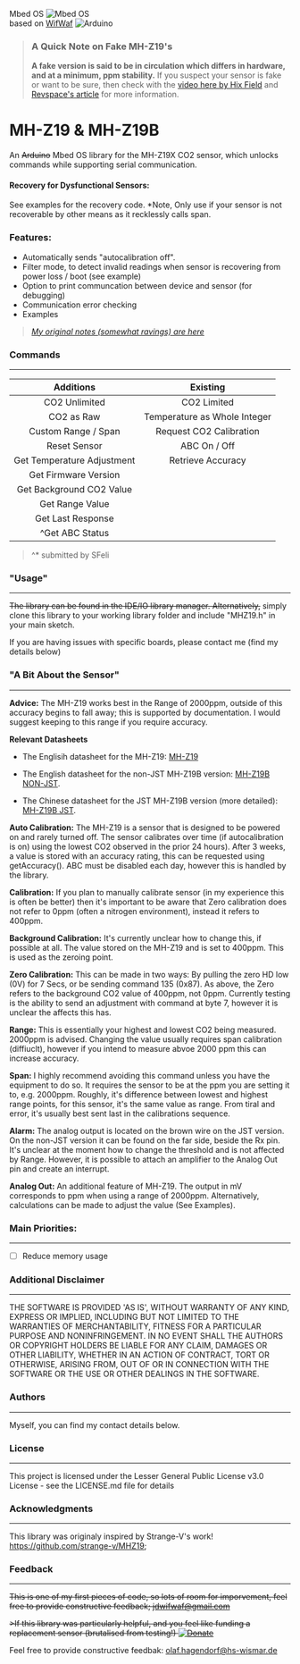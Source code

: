 Mbed OS ![Mbed OS](https://img.shields.io/badge/Version-v1.0.0-green.svg)<br>
based on [WifWaf](https://github.com/WifWaf/MH-Z19) ![Arduino](https://img.shields.io/badge/Version-v1.5.3-green.svg)

>  ### A Quick Note on Fake MH-Z19's
>  **A fake version is said to be in circulation which differs in hardware, and at a minimum, ppm stability.**
>  If you suspect your sensor is fake or want to be sure, then check with the [video here by Hix Field](https://www.youtube.com/watch?v=5_QQe75-SZI&feature=youtu.be) and [Revspace's article](https://revspace.nl/MH-Z19B#Fake_MH-Z19B_.28black_PCB.29) for more information.

# MH-Z19 & MH-Z19B
An ~~Arduino~~ Mbed OS library for the MH-Z19X CO2 sensor, which unlocks commands while supporting serial communication.

#### Recovery for Dysfunctional Sensors:
See examples for the recovery code. *Note, Only use if your sensor is not recoverable by other means as it recklessly calls span.

### Features:
* Automatically sends "autocalibration off".
* Filter mode, to detect invalid readings when sensor is recovering from power loss / boot (see example)
* Option to print communcation between device and sensor (for debugging)
* Communication error checking
* Examples

>*[My original notes (somewhat ravings) are here](https://docs.google.com/spreadsheets/d/1hSbtUwD5b78hpo37Z1yIxQ3oiaQXUNfCuivmhBwS0-E/edit?usp=sharing)*

### Commands
---

|             Additions               |            Existing           |
|              :---:                  |              :---:            |
| CO2 Unlimited                       | CO2 Limited                   | 
| CO2 as Raw                          | Temperature as Whole Integer  | 
| Custom Range / Span                 | Request CO2 Calibration       | 
| Reset Sensor                        | ABC On / Off                  |
| Get Temperature Adjustment          | Retrieve Accuracy             |
| Get Firmware Version                |                               |     
| Get Background CO2 Value            |                               |
| Get Range Value                     |                               |
| Get Last Response                   |                               |
| ^Get ABC Status                     |
>^* submitted by SFeli

### "Usage"
---

~~The library can be found in the IDE/IO library manager. Alternatively,~~ simply clone this library to your working library folder and include "MHZ19.h" in your main sketch.

If you are having issues with specific boards, please contact me (find my details below)

### "A Bit About the Sensor"
---
**Advice:** The MH-Z19 works best in the Range of 2000ppm, outside of this accuracy begins to fall away; this is supported by documentation. I would suggest keeping to this range if you require accuracy.

**Relevant Datasheets**

* The Englisih datasheet for the MH-Z19: [MH-Z19](https://www.winsen-sensor.com/d/files/PDF/Infrared%20Gas%20Sensor/NDIR%20CO2%20SENSOR/MH-Z19%20CO2%20Ver1.0.pdf)

* The English datasheet for the non-JST MH-Z19B version: [MH-Z19B NON-JST](https://www.winsen-sensor.com/d/files/infrared-gas-sensor/mh-z19b-co2-ver1_0.pdf). 

* The Chinese datasheet for the JST MH-Z19B version (more detailed): [MH-Z19B JST](https://datasheet.lcsc.com/szlcsc/1901021600_Zhengzhou-Winsen-Elec-Tech-MH-Z19_C242514.pdf).

**Auto Calibration:** 
The MH-Z19 is a sensor that is designed to be powered on and rarely turned off. The sensor calibrates over time (if autocalibration is on) using the lowest CO2 observed in the prior 24 hours). After 3 weeks, a value is stored with an accuracy rating, this can be requested using getAccuracy(). ABC must be disabled each day, however this is handled by the library.

**Calibration:**
If you plan to manually calibrate sensor (in my experience this is often be better) then it's important to be aware that Zero calibration does not refer to 0ppm (often a nitrogen environment), instead it refers to 400ppm.

**Background Calibration:** It's currently unclear how to change  this, if possible at all. The value stored on the MH-Z19 and is set to 400ppm. This is used as the zeroing point.

**Zero Calibration:** This can be made in two ways: By pulling the zero HD low (0V) for 7 Secs, or be sending command 135 (0x87). As above, the Zero refers to the background CO2 value of 400ppm, not 0ppm. Currently testing is the ability to send an adjustment with command at byte 7, however it is unclear the affects this has.

**Range:** This is essentially your highest and lowest CO2 being measured. 2000ppm is advised. Changing the value usually requires span calibration (diffiuclt), however if you intend to measure abvoe 2000 ppm this can increase accuracy.

**Span:** I highly recommend avoiding this command unless you have the equipment to do so. It requires the sensor to be at the ppm you are setting it to, e.g. 2000ppm. Roughly, it's difference between lowest and highest range points, for this sensor, it's the same value as range. From tiral and error, it's usually best sent last in the calibrations sequence.

**Alarm:** The analog output is located on the brown wire on the JST version. On the non-JST version it can be found on the far side, beside the Rx pin. It's unclear at the moment how to change the threshold and is not affected by Range. However, it is possible to attach an amplifier to the Analog Out pin and create an interrupt.

**Analog Out:** An additional feature of MH-Z19. The output in mV corresponds to ppm when using a range of 2000ppm. Alternatively, calculations can be made to adjust the value (See Examples).

### Main Priorities:
---
- [ ] Reduce memory usage

### Additional Disclaimer
---
THE SOFTWARE IS PROVIDED 'AS IS', WITHOUT WARRANTY OF ANY KIND, EXPRESS OR IMPLIED, INCLUDING BUT NOT LIMITED TO THE WARRANTIES OF MERCHANTABILITY, FITNESS FOR A PARTICULAR PURPOSE AND NONINFRINGEMENT. IN NO EVENT SHALL THE AUTHORS OR COPYRIGHT HOLDERS BE LIABLE FOR ANY CLAIM, DAMAGES OR OTHER LIABILITY, WHETHER IN AN ACTION OF CONTRACT, TORT OR OTHERWISE, ARISING FROM, OUT OF OR IN CONNECTION WITH THE SOFTWARE OR THE USE OR OTHER DEALINGS IN THE SOFTWARE.

### Authors
---
Myself, you can find my contact details below.

### License
---
This project is licensed under the Lesser General Public License v3.0 License - see the LICENSE.md file for details

### Acknowledgments
----
This library was originaly inspired by Strange-V's work! https://github.com/strange-v/MHZ19;

### Feedback
---
~~This is one of my first pieces of code, so lots of room for imporvement, feel free to provide constructive feedback; jdwifwaf@gmail.com~~

~~>If this library was particularly helpful, and you feel like funding a replacement sensor (brutalised from testing!) [![Donate](https://img.shields.io/badge/Donate-PayPal-blue.svg?style=flat-square&logo=appveyor)](https://www.paypal.com/cgi-bin/webscr?cmd=_s-xclick&hosted_button_id=9MJYH22A92LWG&source=url)~~


Feel free to provide constructive feedbak: olaf.hagendorf@hs-wismar.de
